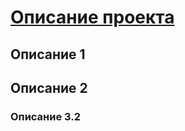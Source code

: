 
# [Описание проекта](https://github.com/IrinaAblyazova/SMTHprogect/wiki/%D0%9E-%D0%BF%D1%80%D0%BE%D0%B5%D0%BA%D1%82%D0%B5)
## Описание 1
## Описание 2
### Описание 3.2
